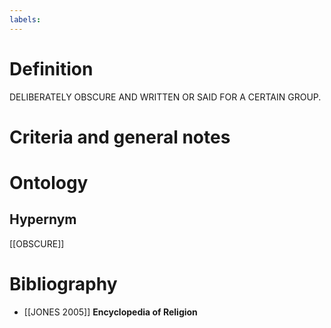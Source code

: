 ```yaml
---
labels: 
---
```


# Definition
DELIBERATELY OBSCURE AND WRITTEN OR SAID FOR A CERTAIN GROUP.
# Criteria and general notes
# Ontology

## Hypernym
[[OBSCURE]]
# Bibliography
- [[JONES 2005]]
**Encyclopedia of Religion** 
